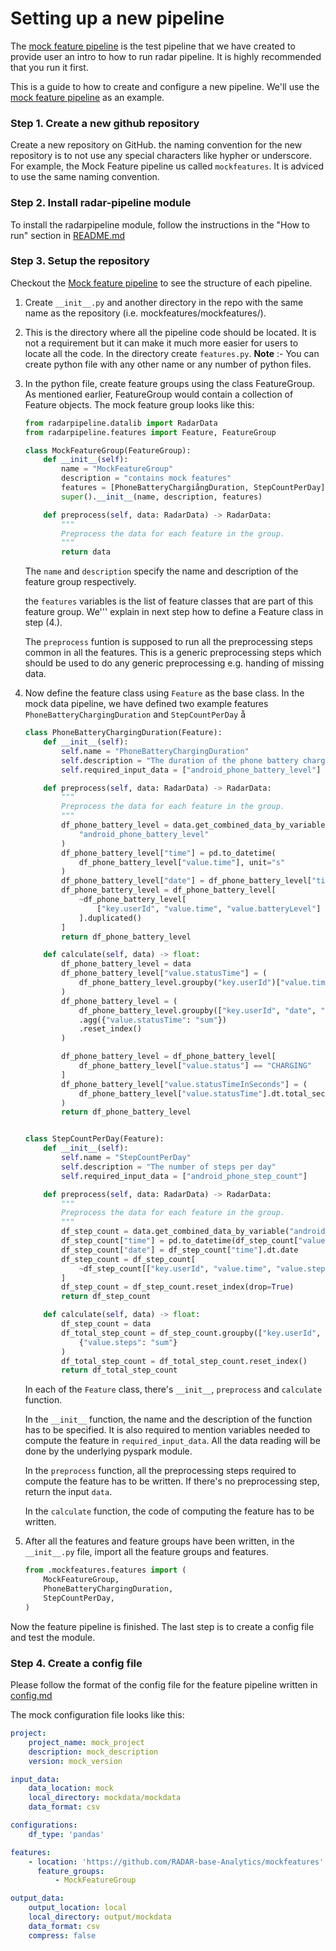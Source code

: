 # Setting up a new pipeline

The [mock feature pipeline](https://github.com/RADAR-base-Analytics/mockfeatures) is the test pipeline that we have created to provide user an intro to how to run radar pipeline. It is highly recommended that you run it first.

This is a guide to how to create and configure a new pipeline. We'll use the [mock feature pipeline](https://github.com/RADAR-base-Analytics/mockfeatures) as an example.

### Step 1. Create a new github repository

Create a new repository on GitHub. the naming convention for the new repository is to not use any special characters like hypher or underscore. For example, the Mock Feature pipeline us called `mockfeatures`. It is adviced to use the same naming convention.

### Step 2. Install radar-pipeline module

To install the radarpipeline module, follow the instructions in the "How to run" section in [README.md](../README.md)

### Step 3. Setup the repository

Checkout the [Mock feature pipeline](https://github.com/RADAR-base-Analytics/mockfeatures) to see the structure of each pipeline.

1. Create `__init__.py` and another directory in the repo with the same name as the repository (i.e. mockfeatures/mockfeatures/).

2. This is the directory where all the pipeline code should be located. It is not a requirement but it can make it much more easier for users to locate all the code. In the directory create `features.py`.
__Note__ :- You can create python file with any other name or any number of python files.

3. In the python file, create feature groups using the class FeatureGroup. As mentioned earlier, FeatureGroup would contain a collection of Feature objects.
    The mock feature group looks like this:

    ```python
    from radarpipeline.datalib import RadarData
    from radarpipeline.features import Feature, FeatureGroup

    class MockFeatureGroup(FeatureGroup):
        def __init__(self):
            name = "MockFeatureGroup"
            description = "contains mock features"
            features = [PhoneBatteryChargiångDuration, StepCountPerDay]
            super().__init__(name, description, features)

        def preprocess(self, data: RadarData) -> RadarData:
            """
            Preprocess the data for each feature in the group.
            """
            return data
    ```

    The `name` and `description` specify the name and description of the feature group respectively.

    the `features` variables is the list of feature classes that are part of this feature group. We''' explain in next step how to define a Feature class in step (4.).

    The `preprocess` funtion is supposed to run all the preprocessing steps common in all the features. This is a generic preprocessing steps which should be used to do any generic preprocessing e.g. handing of missing data.

4. Now define the feature class using `Feature` as the base class. In the mock data pipeline, we have defined two example features `PhoneBatteryChargingDuration` and `StepCountPerDay`
å
    ```py
    class PhoneBatteryChargingDuration(Feature):
        def __init__(self):
            self.name = "PhoneBatteryChargingDuration"
            self.description = "The duration of the phone battery charging"
            self.required_input_data = ["android_phone_battery_level"]

        def preprocess(self, data: RadarData) -> RadarData:
            """
            Preprocess the data for each feature in the group.
            """
            df_phone_battery_level = data.get_combined_data_by_variable(
                "android_phone_battery_level"
            )
            df_phone_battery_level["time"] = pd.to_datetime(
                df_phone_battery_level["value.time"], unit="s"
            )
            df_phone_battery_level["date"] = df_phone_battery_level["time"].dt.date
            df_phone_battery_level = df_phone_battery_level[
                ~df_phone_battery_level[
                    ["key.userId", "value.time", "value.batteryLevel"]
                ].duplicated()
            ]
            return df_phone_battery_level

        def calculate(self, data) -> float:
            df_phone_battery_level = data
            df_phone_battery_level["value.statusTime"] = (
                df_phone_battery_level.groupby("key.userId")["value.time"].diff().shift(-1)
            )
            df_phone_battery_level = (
                df_phone_battery_level.groupby(["key.userId", "date", "value.status"])
                .agg({"value.statusTime": "sum"})
                .reset_index()
            )

            df_phone_battery_level = df_phone_battery_level[
                df_phone_battery_level["value.status"] == "CHARGING"
            ]
            df_phone_battery_level["value.statusTimeInSeconds"] = (
                df_phone_battery_level["value.statusTime"].dt.total_seconds() / 60
            )
            return df_phone_battery_level


    class StepCountPerDay(Feature):
        def __init__(self):
            self.name = "StepCountPerDay"
            self.description = "The number of steps per day"
            self.required_input_data = ["android_phone_step_count"]

        def preprocess(self, data: RadarData) -> RadarData:
            """
            Preprocess the data for each feature in the group.
            """
            df_step_count = data.get_combined_data_by_variable("android_phone_step_count")
            df_step_count["time"] = pd.to_datetime(df_step_count["value.time"], unit="s")
            df_step_count["date"] = df_step_count["time"].dt.date
            df_step_count = df_step_count[
                ~df_step_count[["key.userId", "value.time", "value.steps"]].duplicated()
            ]
            df_step_count = df_step_count.reset_index(drop=True)
            return df_step_count

        def calculate(self, data) -> float:
            df_step_count = data
            df_total_step_count = df_step_count.groupby(["key.userId", "date"]).agg(
                {"value.steps": "sum"}
            )
            df_total_step_count = df_total_step_count.reset_index()
            return df_total_step_count
    ```

    In each of the `Feature` class, there's `__init__`, `preprocess` and `calculate` function.

    In the `__init__` function, the name and the description of the function has to be specified. It is also required to mention variables needed to compute the feature in `required_input_data`. All the data reading will be done by the underlying pyspark module.

    In the `preprocess` function, all the preprocessing steps required to compute the feature has to be written. If there's no preprocessing step, return the input `data`.

    In the `calculate` function, the code of computing the feature has to be written.

5. After all the features and feature groups have been written, in the `__init__.py` file, import all the feature groups and features.

    ```py
    from .mockfeatures.features import (
        MockFeatureGroup,
        PhoneBatteryChargingDuration,
        StepCountPerDay,
    )
    ```

Now the feature pipeline is finished. The last step is to create a config file and test the module.

### Step 4. Create a config file

Please follow the format of the config file for the feature pipeline written in [config.md]("./config.md)

The mock configuration file looks like this:

```yaml
project:
    project_name: mock_project
    description: mock_description
    version: mock_version

input_data:
    data_location: mock
    local_directory: mockdata/mockdata
    data_format: csv

configurations:
    df_type: 'pandas'

features:
    - location: 'https://github.com/RADAR-base-Analytics/mockfeatures'
      feature_groups:
          - MockFeatureGroup

output_data:
    output_location: local
    local_directory: output/mockdata
    data_format: csv
    compress: false
```